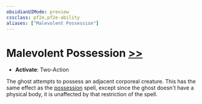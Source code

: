 ```yaml
---
obsidianUIMode: preview
cssclass: pf2e,pf2e-ability
aliases: ["Malevolent Possession"]
---
```

# Malevolent Possession [>>](chapter-9-playing-the-game.md#Actions "Two-Action")

- **Activate**: Two-Action

The ghost attempts to possess an adjacent corporeal creature. This has the same effect as the [possession](Reference/Compendium/Spells/possession.md) spell, except since the ghost doesn't have a physical body, it is unaffected by that restriction of the spell.